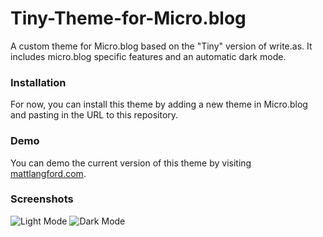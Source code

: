 # Tiny-Theme-for-Micro.blog
A custom theme for Micro.blog based on the "Tiny" version of write.as. It includes micro.blog specific features and an automatic dark mode.

### Installation
For now, you can install this theme by adding a new theme in Micro.blog and pasting in the URL to this repository.

### Demo
You can demo the current version of this theme by visiting [mattlangford.com](https://mattlangford.com).

### Screenshots
![Light Mode](https://github.com/MattSLangford/Tiny-Theme-for-Micro.blog/blob/main/images/screenshot-dark.png)
![Dark Mode](https://github.com/MattSLangford/Tiny-Theme-for-Micro.blog/blob/main/images/screenshot-light.png)
